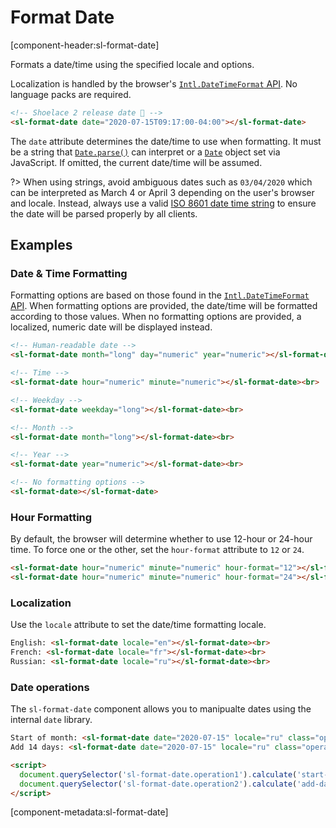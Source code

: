 # Format Date

[component-header:sl-format-date]

Formats a date/time using the specified locale and options.

Localization is handled by the browser's [`Intl.DateTimeFormat` API](https://developer.mozilla.org/en-US/docs/Web/JavaScript/Reference/Global_Objects/Intl/DateTimeFormat). No language packs are required.

```html preview
<!-- Shoelace 2 release date 🎉 -->
<sl-format-date date="2020-07-15T09:17:00-04:00"></sl-format-date>
```

The `date` attribute determines the date/time to use when formatting. It must be a string that [`Date.parse()`](https://developer.mozilla.org/en-US/docs/Web/JavaScript/Reference/Global_Objects/Date/parse) can interpret or a [`Date`](https://developer.mozilla.org/en-US/docs/Web/JavaScript/Reference/Global_Objects/Date) object set via JavaScript. If omitted, the current date/time will be assumed.

?> When using strings, avoid ambiguous dates such as `03/04/2020` which can be interpreted as March 4 or April 3 depending on the user's browser and locale. Instead, always use a valid [ISO 8601 date time string](https://developer.mozilla.org/en-US/docs/Web/JavaScript/Reference/Global_Objects/Date/parse#Date_Time_String_Format) to ensure the date will be parsed properly by all clients.


## Examples

### Date & Time Formatting

Formatting options are based on those found in the [`Intl.DateTimeFormat` API](https://developer.mozilla.org/en-US/docs/Web/JavaScript/Reference/Global_Objects/Intl/DateTimeFormat). When formatting options are provided, the date/time will be formatted according to those values. When no formatting options are provided, a localized, numeric date will be displayed instead.

```html preview
<!-- Human-readable date -->
<sl-format-date month="long" day="numeric" year="numeric"></sl-format-date><br>

<!-- Time -->
<sl-format-date hour="numeric" minute="numeric"></sl-format-date><br>

<!-- Weekday -->
<sl-format-date weekday="long"></sl-format-date><br>

<!-- Month -->
<sl-format-date month="long"></sl-format-date><br>

<!-- Year -->
<sl-format-date year="numeric"></sl-format-date><br>

<!-- No formatting options -->
<sl-format-date></sl-format-date>
```

### Hour Formatting

By default, the browser will determine whether to use 12-hour or 24-hour time. To force one or the other, set the `hour-format` attribute to `12` or `24`.

```html preview
<sl-format-date hour="numeric" minute="numeric" hour-format="12"></sl-format-date><br>
<sl-format-date hour="numeric" minute="numeric" hour-format="24"></sl-format-date>
```

### Localization

Use the `locale` attribute to set the date/time formatting locale.

```html preview
English: <sl-format-date locale="en"></sl-format-date><br>
French: <sl-format-date locale="fr"></sl-format-date><br>
Russian: <sl-format-date locale="ru"></sl-format-date><br>
```

### Date operations

The `sl-format-date` component allows you to manipualte dates using the internal `date` library.

```html preview
Start of month: <sl-format-date date="2020-07-15" locale="ru" class="operation1"></sl-format-date><br>
Add 14 days: <sl-format-date date="2020-07-15" locale="ru" class="operation2"></sl-format-date>

<script>
  document.querySelector('sl-format-date.operation1').calculate('start-of-month');
  document.querySelector('sl-format-date.operation2').calculate('add-days', 14);
</script>
```

[component-metadata:sl-format-date]
